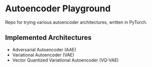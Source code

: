 # Autoencoder Playground

Repo for trying various autoencoder architectures, written in PyTorch.

## Implemented Architectures
* Adversarial Autoencoder (AAE)
* Variational Autoencoder (VAE)
* Vector Quantized Variational Autoencoder (VQ-VAE) 